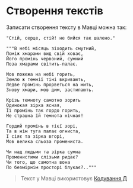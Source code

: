 # Створення текстів

Записати створення тексту в <subject>Мавці</subject> можна так:

```мавка
"Стій, серце, стій! не бийся так шалено."
```

```мавка
"""В небі місяць зіходить смутний,
Поміж хмарами вид свій ховає,
Його промінь червоний, сумний
Поза хмарами світить-палає.

Мов пожежа на небі горить,
Землю ж темнії тіні вкривають,
Ледве промінь прорветься на мить,
Знову хмари, мов дим, застилають.

Крізь темноту самотно зорить
Одинокая зірка ясная,
Її промінь так гордо горить,
Не страшна їй темнота нічная!

Гордий промінь в тієї зорі,
Та в нім туга палає огниста,
І сіяє та зірка вгорі,
Мов велика сльоза промениста.

Чи над людьми та зірка сумна
Променистими слізьми ридає?
Чи того, що самотна вона
По безмірнім просторі блукає?.."""
```

> Текст у <subject>Мавці</subject> використовує [Кодування Д](https://кдб.укр/документи/КД.html)